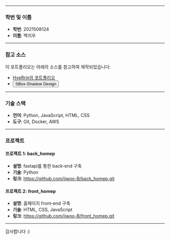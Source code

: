 ----
### 학번 및 이름

- **학번**: 2021508124
- **이름**: 백지우

------

### 참고 소스

이 포트폴리오는 아래의 소스를 참고하여 제작되었습니다:

- [HyeRrin의 포트폴리오](https://github.com/HyeRrin/portfolio.git)
- <button class="btn-mbti" type="button"
                        onclick="window.open('https://inpa.tistory.com/entry/CSS-%F0%9F%92%8D-%EA%B7%B8%EB%A6%BC%EC%9E%90box-shadow-%EB%94%94%EC%9E%90%EC%9D%B8-%F0%9F%96%8C%EF%B8%8F-%EB%AA%A8%EC%9D%8C', '_blank')">SBox-Shadow Design</button>

----

### 기술 스택

- **언어**: Python, JavaScript, HTML, CSS
- **도구**: Git, Docker, AWS

----

### 프로젝트

#### 프로젝트 1: **back_homep**
- **설명**: fastapi를 통한 back-end 구축
- **기술**: Python
- **링크**: https://github.com/jiwoo-B/back_homep.git

#### 프로젝트 2: **front_homep**
- **설명**: 홈페이지 front-end 구축
- **기술**: HTML, CSS, JavaScript
- **링크**: https://github.com/jiwoo-B/front_homep.git


----

감사합니다 :)

